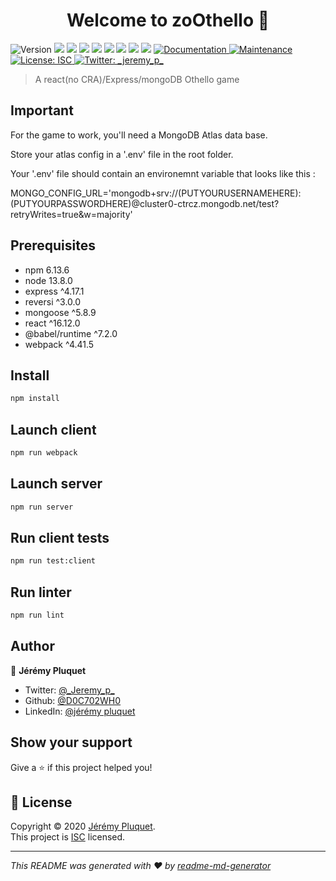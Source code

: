 <h1 align="center">Welcome to zoOthello 👋</h1>
<p>
  <img alt="Version" src="https://img.shields.io/badge/version-1.0.0-blue.svg?cacheSeconds=2592000" />
  <img src="https://img.shields.io/badge/npm-6.13.6-blue.svg" />
  <img src="https://img.shields.io/badge/node-13.8.0-blue.svg" />
  <img src="https://img.shields.io/badge/express-%5E4.17.1-blue.svg" />
  <img src="https://img.shields.io/badge/reversi-%5E3.0.0-blue.svg" />
  <img src="https://img.shields.io/badge/mongoose-%5E5.8.9-blue.svg" />
  <img src="https://img.shields.io/badge/react-%5E16.12.0-blue.svg" />
  <img src="https://img.shields.io/badge/@babel/runtime-%5E7.2.0-blue.svg" />
  <img src="https://img.shields.io/badge/webpack-%5E4.41.5-blue.svg" />
  <a href="https://github.com/D0C702WH0/MERN-Othello-Game-noCRA#readme" target="_blank">
    <img alt="Documentation" src="https://img.shields.io/badge/documentation-yes-brightgreen.svg" />
  </a>
  <a href="https://github.com/D0C702WH0/MERN-Othello-Game-noCRA/graphs/commit-activity" target="_blank">
    <img alt="Maintenance" src="https://img.shields.io/badge/Maintained%3F-yes-green.svg" />
  </a>
  <a href="https://github.com/D0C702WH0/MERN-Othello-Game-noCRA/blob/master/LICENSE" target="_blank">
    <img alt="License: ISC" src="https://img.shields.io/github/license/D0C702WH0/zoOthello" />
  </a>
  <a href="https://twitter.com/_jeremy_p_" target="_blank">
    <img alt="Twitter: _jeremy_p_" src="https://img.shields.io/twitter/follow/_jeremy_p_.svg?style=social" />
  </a>
</p>

> A react(no CRA)/Express/mongoDB Othello game

## Important

For the game to work, you'll need a MongoDB Atlas data base.

Store your atlas config in a '.env' file in the root folder.

Your '.env' file should contain an environemnt variable that looks like this :

 MONGO_CONFIG_URL='mongodb+srv://(PUTYOURUSERNAMEHERE):(PUTYOURPASSWORDHERE)@cluster0-ctrcz.mongodb.net/test?retryWrites=true&w=majority'

## Prerequisites

- npm 6.13.6
- node 13.8.0
- express ^4.17.1
- reversi ^3.0.0
- mongoose ^5.8.9
- react ^16.12.0
- @babel/runtime ^7.2.0
- webpack ^4.41.5

## Install

```sh
npm install
```

## Launch client

```sh
npm run webpack
```

## Launch server

```sh
npm run server
```

## Run client tests

```sh
npm run test:client
```
## Run linter

```sh
npm run lint
```


## Author

👤 **Jérémy Pluquet**

* Twitter: [@\_Jeremy\_p\_](https://twitter.com/_Jeremy_p_)
* Github: [@D0C702WH0](https://github.com/D0C702WH0)
* LinkedIn: [@jérémy pluquet](https://www.linkedin.com/in/j%C3%A9r%C3%A9my-pluquet-765a89169/)

## Show your support

Give a ⭐️ if this project helped you!

## 📝 License

Copyright © 2020 [Jérémy Pluquet](https://github.com/D0C702WH0).<br />
This project is [ISC](https://www.isc.org/licenses/) licensed.

***
_This README was generated with ❤️ by [readme-md-generator](https://github.com/kefranabg/readme-md-generator)_